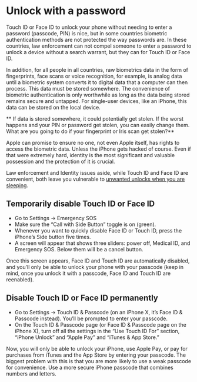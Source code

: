 # Unlock with a password

Touch ID or Face ID to unlock your phone without needing to enter a password (passcode, PIN) is nice, but in some 
countries biometric authentication methods are not protected the way passwords are. In these countries, law 
enforcement can not compel someone to enter a password to unlock a device without a search warrant, but they can for
Touch ID or Face ID.

In addition, for all people in all countries, raw biometrics data in the form of fingerprints, face scans or voice 
recognition, for example, is analog data until a biometric system converts it to digital data that a computer can then 
process. This data must be stored somewhere. The convenience of biometric authentication is only worthwhile as long as 
the data being stored remains secure and untapped. For single-user devices, like an iPhone, this data can be stored on 
the local device. 

** If data is stored somewhere, it could potentially get stolen. If the worst happens and your PIN 
or password get stolen, you can easily change them. What are you going to do if your fingerprint or Iris scan get 
stolen?**

Apple can promise to ensure no one, not even Apple itself, has rights to access the biometric data. Unless the iPhone 
gets hacked of course. Even if that were extremely hard, identity is the most significant and valuable possession and 
the protection of it is crucial.

Law enforcement and Identity issues aside, while Touch ID and Face ID are convenient, both leave you vulnerable to 
[unwanted unlocks when you are sleeping](https://techcrunch.com/2013/09/20/fingerprint-unlock-while-sleeping/).

## Temporarily disable Touch ID or Face ID

* Go to Settings -> Emergency SOS 
* Make sure the “Call with Side Button” toggle is on (green). 
* Whenever you want to quickly disable Face ID or Touch ID, press the iPhone’s Side button five times. 
* A screen will appear that shows three sliders: power off, Medical ID, and Emergency SOS. Below them will be a cancel button.

Once this screen appears, Face ID and Touch ID are automatically disabled, and you’ll only be able to unlock your phone with your passcode (keep in mind, once you unlock it with a passcode, Face ID and Touch ID are reenabled).

## Disable Touch ID or Face ID permanently

* Go to Settings -> Touch ID & Passcode (on an iPhone X, it’s Face ID & Passcode instead). You’ll be prompted to enter your passcode.
* On the Touch ID & Passcode page (or Face ID & Passcode page on the iPhone X), turn off all the settings in the “Use Touch ID For” section, “iPhone Unlock” and “Apple Pay” and “iTunes & App Store.”

Now, you will only be able to unlock your iPhone, use Apple Pay, or pay for purchases from iTunes and the App Store by entering your passcode. The biggest problem with this is that you are more likely to use a weak passcode for convenience. 
Use a more secure iPhone passcode that combines numbers and letters.
